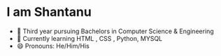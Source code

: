 # I am Shantanu
- 🏫 Third year pursuing Bachelors in Computer Science & Engineering 
- 🌱 Currently learning HTML , CSS , Python, MYSQL 
- 😄 Pronouns: He/Him/His

